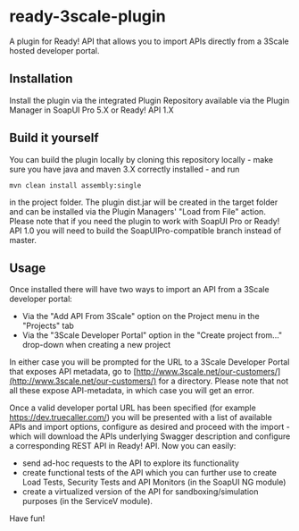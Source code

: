 ready-3scale-plugin
===================

A plugin for Ready! API that allows you to import APIs directly from a 3Scale hosted developer portal. 

Installation
------------

Install the plugin via the integrated Plugin Repository available via the Plugin Manager in SoapUI Pro 5.X or Ready! API 1.X


Build it yourself
-----------------

You can build the plugin locally by cloning this repository locally - make sure you have java and maven 3.X correctly 
installed - and run 

```mvn clean install assembly:single```

in the project folder. The plugin dist.jar will be created in the target folder and can be installed via the 
Plugin Managers' "Load from File" action. Please note that if you need the plugin to work with SoapUI Pro 
or Ready! API 1.0 you will need to build the SoapUIPro-compatible branch instead of master.

Usage
-----

Once installed there will have two ways to import an API from a 3Scale developer portal:

* Via the "Add API From 3Scale" option on the Project menu in the "Projects" tab
* Via the "3Scale Developer Portal" option in the "Create project from..." drop-down when creating a new project

In either case you will be prompted for the URL to a 3Scale Developer Portal that exposes API metadata, go to 
[http://www.3scale.net/our-customers/](http://www.3scale.net/our-customers/) for a directory. Please note that not
all these expose API-metadata, in which case you will get an error.

Once a valid developer portal URL has been specified (for example https://dev.truecaller.com/) you will be presented
with a list of available APIs and import options, configure as desired and proceed with the import - which will download
the APIs underlying Swagger description and configure a corresponding REST API in Ready! API. Now you can easily:

* send ad-hoc requests to the API to explore its functionality
* create functional tests of the API which you can further use to create Load Tests, Security Tests and API Monitors 
(in the SoapUI NG module)
* create a virtualized version of the API for sandboxing/simulation purposes (in the ServiceV module).

Have fun!


